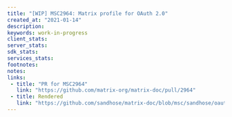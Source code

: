 ```yaml
---
title: "[WIP] MSC2964: Matrix profile for OAuth 2.0"
created_at: "2021-01-14"
description:
keywords: work-in-progress
client_stats:
server_stats:
sdk_stats:
services_stats:
footnotes:
notes:
links:
 - title: "PR for MSC2964"
   link: "https://github.com/matrix-org/matrix-doc/pull/2964"
 - title: Rendered
   link: "https://github.com/sandhose/matrix-doc/blob/msc/sandhose/oauth2-profile/proposals/2964-oauth2-profile.md"
---
```


